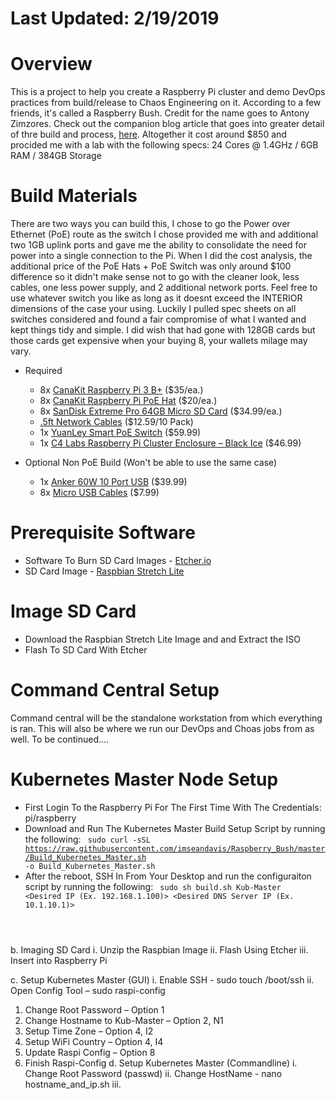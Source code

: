 # Last Updated: 2/19/2019

# Overview
This is a project to help you create a Raspberry Pi cluster and demo DevOps practices from build/release to Chaos Engineering on it. According to a few friends, it's called a Raspberry Bush. Credit for the name goes to Antony Zimzores. Check out the companion blog article that goes into greater detail of thre build and process, [here](https://www.seanasaservice.com/blog/raspberry-bush). Altogether it cost around $850 and procided me with a lab with the following specs: 24 Cores @ 1.4GHz / 6GB RAM / 384GB Storage


# Build Materials
There are two ways you can build this, I chose to go the Power over Ethernet (PoE) route as the switch I chose provided me with and additional two 1GB uplink ports and gave me the ability to consolidate the need for power into a single connection to the Pi. When I did the cost analysis, the additional price of the PoE Hats + PoE Switch was only around $100 difference so it didn't make sense not to go with the cleaner look, less cables, one less power supply, and 2 additional network ports. Feel free to use whatever switch you like as long as it doesnt exceed the INTERIOR dimensions of the case your using. Luckily I pulled spec sheets on all switches considered and found a fair compromise of what I wanted and kept things tidy and simple. I did wish that had gone with 128GB cards but those cards get expensive when your buying 8, your wallets milage may vary.

  - Required
    - 8x [CanaKit Raspberry Pi 3 B+](https://www.canakit.com/raspberry-pi-3-model-b-plus.html) ($35/ea.)
    - 8x [CanaKit Raspberry Pi PoE Hat](https://www.canakit.com/raspberry-pi-poe-hat.html) ($20/ea.)
    - 8x [SanDisk Extreme Pro 64GB Micro SD Card](https://www.bestbuy.com/site/sandisk-extreme-plus-64gb-microsdxc-uhs-i-memory-card/6282920.p?skuId=6282920) ($34.99/ea.)
    - [.5ft Network Cables](https://www.amazon.com/gp/product/B06Y4722LW) ($12.59/10 Pack)
    - 1x [YuanLey Smart PoE Switch](https://www.amazon.com/gp/product/B07H8YN9C3) ($59.99)
    - 1x [C4 Labs Raspberry Pi Cluster Enclosure – Black Ice](https://www.c4labs.com/product/8-slot-stackable-cluster-case-raspberry-pi-3b-and-other-single-board-computers-color-options/) ($46.99)

  - Optional Non PoE Build (Won't be able to use the same case)
    - 1x [Anker 60W 10 Port USB](https://www.amazon.com/Anker-10-Port-Charger-PowerPort-iPhone/dp/B00YRYS4T4) ($39.99)
    - 8x [Micro USB Cables](https://www.amazon.com/Sabrent-6-Pack-Premium-Cables-CB-UM61/dp/B011KMSNXM) ($7.99)
    

# Prerequisite Software
  - Software To Burn SD Card Images - [Etcher.io]()
  - SD Card Image - [Raspbian Stretch Lite]()
  

# Image SD Card
  - Download the Raspbian Stretch Lite Image and and Extract the ISO
  - Flash To SD Card With Etcher


# Command Central Setup
Command central will be the standalone workstation from which everything is ran. This will also be where we run our DevOps and Choas jobs from as well. To be continued....

# Kubernetes Master Node Setup
  - First Login To the Raspberry Pi For The First Time With The Credentials: pi/raspberry
  - Download and Run The Kubernetes Master Build Setup Script by running the following: <code>
      sudo curl -sSL https://raw.githubusercontent.com/imseandavis/Raspberry_Bush/master/Build_Kubernetes_Master.sh -o Build_Kubernetes_Master.sh</code>
 - After the reboot, SSH In From Your Desktop and run the configuraiton script by running the following: <code>
  sudo sh build.sh Kub-Master <Desired IP (Ex. 192.168.1.100)> <Desired DNS Server IP (Ex. 10.1.10.1)> 
</code>


b.	Imaging SD Card
i.	Unzip the Raspbian Image
ii.	Flash Using Etcher
iii.	Insert into Raspberry Pi

c.	Setup Kubernetes Master (GUI)
i.	Enable SSH - sudo touch /boot/ssh
ii.	Open Config Tool – sudo raspi-config
1.	Change Root Password – Option 1
2.	Change Hostname to Kub-Master – Option 2, N1
3.	Setup Time Zone – Option 4, I2
4.	Setup WiFi Country – Option 4, I4
5.	Update Raspi Config – Option 8
6.	Finish Raspi-Config
d.	Setup Kubernetes Master (Commandline)
i.	Change Root Password (passwd)
ii.	Change HostName - nano hostname_and_ip.sh
iii.	
